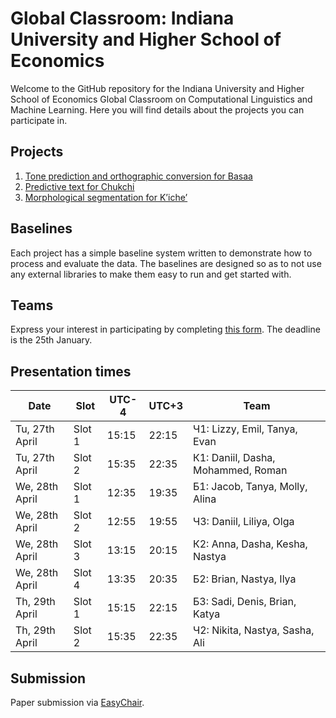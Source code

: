 # Global Classroom: Indiana University and Higher School of Economics

Welcome to the GitHub repository for the Indiana University and Higher School of Economics
Global Classroom on Computational Linguistics and Machine Learning. Here you will find details
about the projects you can participate in. 

## Projects

1. [Tone prediction and orthographic conversion for Basaa](basaa/)
2. [Predictive text for Chukchi](chukchi/)
3. [Morphological segmentation for Kʼicheʼ](kʼicheʼ/)

## Baselines

Each project has a simple baseline system written to demonstrate how to process and evaluate
the data. The baselines are designed so as to not use any external libraries to make them easy
to run and get started with. 

## Teams

Express your interest in participating by completing [this form](https://dudle.inf.tu-dresden.de/iu-hse-global-classroom-project/). The 
deadline is the 25th January. 

## Presentation times

| Date           | Slot   | UTC-4 | UTC+3 | Team |
|----------------|--------|-------|-------|------|
| Tu, 27th April | Slot 1 | 15:15 | 22:15 | Ч1: Lizzy, Emil, Tanya, Evan    |
| Tu, 27th April | Slot 2 | 15:35 | 22:35 | К1: Daniil, Dasha, Mohammed, Roman    |
| We, 28th April | Slot 1 | 12:35 | 19:35 | Б1: Jacob, Tanya, Molly, Alina    |
| We, 28th April | Slot 2 | 12:55 | 19:55 | Ч3: Daniil, Liliya, Olga | 
| We, 28th April | Slot 3 | 13:15 | 20:15 | К2: Anna, Dasha, Kesha, Nastya  |
| We, 28th April | Slot 4 | 13:35 | 20:35 | Б2: Brian, Nastya, Ilya |
| Th, 29th April | Slot 1 | 15:15 | 22:15 | Б3: Sadi, Denis, Brian, Katya   |
| Th, 29th April | Slot 2 | 15:35 | 22:35 | Ч2: Nikita, Nastya, Sasha, Ali    |


## Submission

Paper submission via [EasyChair](https://easychair.org/conferences/?conf=ling545gc). 
